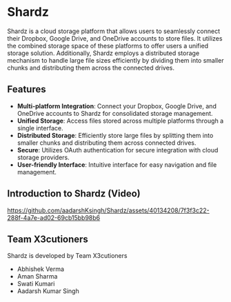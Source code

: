 # Shardz

Shardz is a cloud storage platform that allows users to seamlessly connect their Dropbox, Google Drive, and OneDrive accounts to store files. It utilizes the combined storage space of these platforms to offer users a unified storage solution. Additionally, Shardz employs a distributed storage mechanism to handle large file sizes efficiently by dividing them into smaller chunks and distributing them across the connected drives.

## Features

- **Multi-platform Integration**: Connect your Dropbox, Google Drive, and OneDrive accounts to Shardz for consolidated storage management.
- **Unified Storage**: Access files stored across multiple platforms through a single interface.
- **Distributed Storage**: Efficiently store large files by splitting them into smaller chunks and distributing them across connected drives.
- **Secure**: Utilizes OAuth authentication for secure integration with cloud storage providers.
- **User-friendly Interface**: Intuitive interface for easy navigation and file management.

## Introduction to Shardz (Video)

https://github.com/aadarshKsingh/Shardz/assets/40134208/7f3f3c22-288f-4a7e-ad02-69cb15bb98b6

## Team X3cutioners

Shardz is developed by Team X3cutioners

- Abhishek Verma
- Aman Sharma
- Swati Kumari
- Aadarsh Kumar Singh
